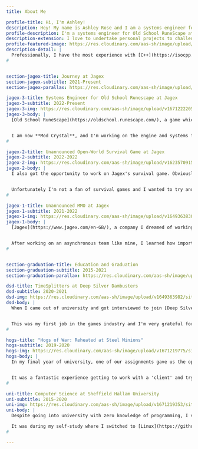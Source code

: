 ```yaml
---
title: About Me

profile-title: Hi, I'm Ashley!
description: Hey! My name is Ashley Rose and I am a systems engineer for Old School RuneScape at Jagex!
profile-description: I'm a systems engineer for Old School RuneScape at Jagex!
description-extension: I love to undertake personal projects to challenge, adapt and extend my evolving skillset — I try to never stop learning.
profile-featured-image: https://res.cloudinary.com/aas-sh/image/upload/v1623265358/site/profile.jpg
description-detail: |
  Professionally, I have the most experience with [C++](https://isocpp.org) after graduating university and spending 2 years in the games industry working with the [Unreal Engine](https://www.unrealengine.com/en-US/). Personally, however, my favourite language is [Haskell](https://www.haskell.org/) as I have a keen interest in the applications and methods of adopting the [functional paradigm](https://en.wikipedia.org/wiki/Functional_programming) in the context of video games.
#


section-jagex-title: Journey at Jagex
section-jagex-subtitle: 2021-Present
section-jagex-parallax: https://res.cloudinary.com/aas-sh/image/upload/v1671221318/site/about/osrs-ge.jpg

jagex-3-title: Systems Engineer for Old School Runescape at Jagex
jagex-3-subtitle: 2022-Present
jagex-3-img: https://res.cloudinary.com/aas-sh/image/upload/v1671222205/site/about/osrs.jpg
jagex-3-body: |
  [Old School RuneScape](https://oldschool.runescape.com/), a game which I and many other people have enjoyed since childhood. I am so proud to say that I have the opportunity to work on the game and make it even better for all the current and future players!


  I am now **Mod Crystal**, and I'm working on the engine and systems for the game, that is, the server and client as opposed to the content. Performance, new features, graphics and client enhancements are all in-scope for me to get my hands on. Can't wait to work on a game with an in-house engine and focus on the technology that powers the game rather than the game itself!
#

jagex-2-title: Unannounced Open-World Survival Game at Jagex
jagex-2-subtitle: 2022-2022
jagex-2-img: https://res.cloudinary.com/aas-sh/image/upload/v1623570915/blog/2021/06/2021-06-13T08_54_23_424914738_01_00_un9zli.png
jagex-2-body: |
  I also got the opportunity to work on Jagex's survival game. Obviously I can't say much about the content of the game or any of the specifics of development but what I can tell you is that I learned a lot of soft skills on this project especially when getting used to a new team and how they work.


  Unfortunately I'm not a fan of survival games and I wanted to try and step away from the [Unreal Engine](https://www.unrealengine.com/en-US) and so my stay on this team was short. I wish them all the best on their current and future endeavours!
#

jagex-1-title: Unannounced MMO at Jagex
jagex-1-subtitle: 2021-2022
jagex-1-img: https://res.cloudinary.com/aas-sh/image/upload/v1649363838/site/about/jagex-unannounced-mmo.png
jagex-1-body: |
  [Jagex](https://www.jagex.com/en-GB/), a company I dreamed of working for when I was a child, finally opened its (virtual and fully-remote) doors to me in [2021](/blog/hello-jagex/). We were working on an MMORPG, a genre I was excited to work with due to having spent (and wasted) countless hours in many MMORPGs throughout my life.


  After working on an asynchronous team like mine, I learned how important communication was and what my best methods of communication were. My confidence grew tremendously as I was relied upon as a bridge between design and engineering; solving technical problems while designing a fun experience for players. I can't thank Jagex enough for these opportunities --- I truly feel like my career has fast-forwarded!
#


section-graduation-title: Education and Graduation
section-graduation-subtitle: 2015-2021
section-graduation-parallax: https://res.cloudinary.com/aas-sh/image/upload/v1671219640/site/about/hogs-screenshot.jpg

dsd-title: TimeSplitters at Deep Silver Dambusters
dsd-subtitle: 2020-2021
dsd-img: https://res.cloudinary.com/aas-sh/image/upload/v1649363982/site/about/deep-silver-dambusters-ts.png
dsd-body: |
  When I came out of university and got interviewed to join [Deep Silver Dambuster Studios](https://www.dsdambuster.com/), I had no idea that I would be working on the next [TimeSplitters](https://en.wikipedia.org/wiki/TimeSplitters) game. I was overwhelmed with excitement to see how the newest entry would turn out.


  This was my first job in the games industry and I'm very grateful for the opportunities presented to me while working there. I became proficient in working with [Unreal Engine 4 and 5](https://www.unrealengine.com/en-US/) while also learning to work with other disciplines towards a shared goal.
#

hogs-title: "Hogs of War: Reheated at Steel Minions"
hogs-subtitle: 2019-2020
hogs-img: https://res.cloudinary.com/aas-sh/image/upload/v1671219775/site/about/steel-minions.png
hogs-body: |
  In my final year of university, one of our assignments gave us the opportunity to design and create a game of our choice. I however wanted to experiment on making software and tools, and so I asked if I could assist the university's in-house game studio: [Steel Minions](https://www.shu.ac.uk/research/specialisms/culture-creativity-research-institute/what-we-do/projects/information-technology-and-interactions/steel-minions).


  It was a fantastic experience getting to work with a 'client' and trying to articulate their requirements and create a tool that satisfies them. This assignment gave birth to the [Hogs of War level editor](/project/hogs-level-editor). It was exciting working on my first commercial project!
#

uni-title: Computer Science at Sheffield Hallam University
uni-subtitle: 2015-2020
uni-img: https://res.cloudinary.com/aas-sh/image/upload/v1671219353/site/about/Owen-building.jpg
uni-body: |
  Despite going into university with zero knowledge of programming, I very quickly became one of the more consistent and performant students in the year. After finding the difficulty of assignments trivial, I learned very quickly that university was never the real challenge I needed --- I had to work on things in my spare time if I wanted to get something out of my student life.

  It was during my self-study where I switched to [Linux](https://github.com/torvalds/linux), learned [Vim](https://neovim.io/), started learning about making [custom engines](/project/relocate-engine/) and finally made my entrance into the world of [functional programming](/blog/what-even-is-haskell/). I believe that the culmination of this self-study was what lead me to not only earning a first-class master's degree but also getting my [first job shortly after graduating](/blog/no-longer-a-student/).
#

---
```

